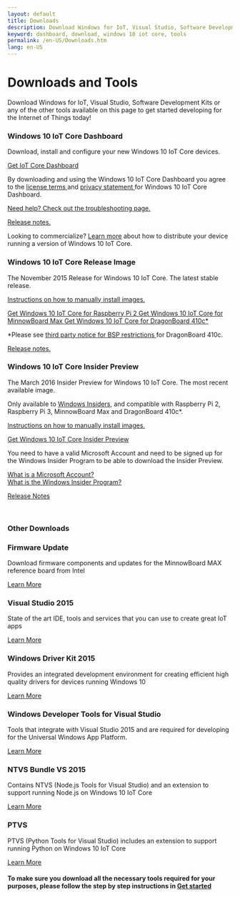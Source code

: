 ```yaml
---
layout: default
title: Downloads
description: Download Windows for IoT, Visual Studio, Software Development Kits or any of the other tools available on this page to get started developing for the Internet of Things today!
keyword: dashboard, download, windows 10 iot core, tools
permalink: /en-US/Downloads.htm
lang: en-US
---
```


<div class="row section-heading">
  <div class="col-xs-24 col-md-12">
    <h1>Downloads and Tools</h1>
    <p>Download Windows for IoT, Visual Studio, Software Development Kits or any of the other tools available on this page to get started developing for the Internet of Things today!</p>
  </div>
  <div class="col-xs-24 col-md-12">
    <div class="downloads-image"></div>
  </div>
</div>

<div class="row">
  <div class="col-md-12 col-xs-24">
    <h3 class="divider">Windows 10 IoT Core Dashboard<br/></h3>
    <p>Download, install and configure your new Windows 10 IoT Core devices.</p>
    <a href="http://go.microsoft.com/fwlink/?LinkID=708576" class="button-blue button-flat"> Get IoT Core Dashboard </a>
    <p> By downloading and using the Windows 10 IoT Core Dashboard you agree to the <a href="http://go.microsoft.com/fwlink/?LinkID=703960&clcid=0x4809"> license terms </a> and <a href="http://go.microsoft.com/fwlink/?LinkId=521839"> privacy statement </a> for Windows 10 IoT Core Dashboard. </p>
    <p><a href="{{site.baseurl}}/{{page.lang}}/win10/IoTDashboardTroubleshooting.htm"> Need help? Check out the troubleshooting page. </a></p>
    <p><a href="{{site.baseurl}}/{{page.lang}}/win10/ReleaseNotesRTM.htm"> Release notes. </a></p>
  </div>
</div>
<div class="row">
  <div class="col-md-24">
    <p>Looking to commercialize? <a href="http://go.microsoft.com/fwlink/?LinkId=708649" target="_blank">Learn more</a> about how to distribute your device running a version of Windows 10 IoT Core.</p>
  </div>
</div>
<div class="row">
  <div class="col-md-6 col-sm-12">
    <h3 class="divider">Windows 10 IoT Core Release Image<br/></h3>
    <p>
      The November 2015 Release for Windows 10 IoT Core. The latest stable release.
    </p>
    <p>
      <a href="http://go.microsoft.com/fwlink/?LinkId=723959">Instructions on how to manually install images.</a>
    </p>
    <a href="http://go.microsoft.com/fwlink/?LinkId=691711" class="button-blue button-flat"> Get Windows 10 IoT Core for Raspberry Pi 2 </a>
    <a href="http://go.microsoft.com/fwlink/?LinkId=691712" class="button-blue button-flat"> Get Windows 10 IoT Core for MinnowBoard Max </a>
    <a href="http://go.microsoft.com/fwlink/?LinkId=691713" class="button-blue button-flat"> Get Windows 10 IoT Core for DragonBoard 410c&#42;</a>
    <p>
		&#42;Please see <a href="http://aka.ms/thirdpartynotices" target="_blank"> third party notice for BSP restrictions </a> for DragonBoard 410c.
    </p>
    <p>
		<a href="{{site.baseurl}}/{{page.lang}}/win10/ReleaseNotesRTM.htm"> Release notes. </a>
		</p>
	</div>
  <div class="col-md-6 col-sm-12">
		<h3 class="divider">Windows 10 IoT Core Insider Preview</h3>
		<p>
      The March 2016 Insider Preview for Windows 10 IoT Core. The most recent available image.
    </p>
		<p>
      Only available to <a href="https://insider.windows.com/">Windows Insiders</a>, and compatible with Raspberry Pi 2, Raspberry Pi 3, MinnowBoard Max and DragonBoard 410c*.
    </p>
    <p>
      <a href="http://go.microsoft.com/fwlink/?LinkId=723959">Instructions on how to manually install images.</a>
    </p>
    <a href="http://go.microsoft.com/fwlink/?LinkId=733603" class="button-blue button-flat"> Get Windows 10 IoT Core Insider Preview </a>
    <p>You need to have a valid Microsoft Account and need to be signed up for the Windows Insider Program to be able to download the Insider Preview.</p>
    <p>
			<a href="http://windows.microsoft.com/en-US/windows-live/sign-in-what-is-microsoft-account">What is a Microsoft Account?</a><br/>
      <a href="https://insider.windows.com/">What is the Windows Insider Program?</a>
		</p>
    <p>
      <a href="{{site.baseurl}}/{{page.lang}}/win10/ReleaseNotesInsiderPreview.htm">Release Notes</a>
    </p>
	</div>
</div>

<br>

<div class="row">
  <div class="col-xs-24">
    <h3 class="divider"> Other Downloads </h3>
  </div>
</div>

<div class="row">
  <div class="col-md-6">
    <h3>Firmware Update</h3>
    <p>Download firmware components and updates for the MinnowBoard MAX reference board from Intel</p>
    <a href="http://firmware.intel.com/projects/minnowboard-max" target="_blank">Learn More</a>
  </div>
  <div class="col-md-6">
    <h3>Visual Studio 2015</h3>
    <p>State of the art IDE, tools and services that you can use to create great IoT apps</p>
    <a href="https://www.visualstudio.com/vs-2015-product-editions" target="_blank">Learn More</a>
  </div>
  <div class="col-md-6">
    <h3>Windows Driver Kit 2015</h3>
    <p>Provides an integrated development environment for creating efficient high quality drivers for devices running Windows 10</p>
    <a href="https://msdn.microsoft.com/en-US/windows/hardware/hh852365.aspx" target="_blank">Learn More</a>
  </div>
  <div class="col-md-6">
    <h3>Windows Developer Tools for Visual Studio</h3>
    <p>Tools that integrate with Visual Studio 2015 and are required for developing for the Universal Windows App Platform.</p>
    <a href="https://dev.windows.com/en-us/downloads" target="_blank">Learn More</a>
  </div>
</div>
<div class="row">
  <div class="col-md-6">
    <h3>NTVS Bundle VS 2015</h3>
    <p>Contains NTVS (Node.js Tools for Visual Studio) and an extension to support running Node.js on Windows 10 IoT Core</p>
    <a href="https://github.com/ms-iot/ntvsiot/releases" target="_blank">Learn More</a>
  </div>
  <div class="col-md-6">
    <h3>PTVS</h3>
    <p>PTVS (Python Tools for Visual Studio) includes an extension to support running Python on Windows 10 IoT Core</p>
    <a href="https://github.com/microsoft/ptvs/releases" target="_blank">Learn More</a>
  </div>
</div>
<div class="row">
  <div class="col-md-24">
    <h4>To make sure you download all the necessary tools required for your purposes, please follow the step by step instructions in <a href="{{site.baseurl}}/{{page.lang}}/GetStarted.htm">Get started</a></h4>
  </div>
</div>


